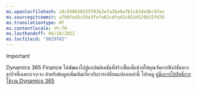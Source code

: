 ```yaml
---
ms.openlocfilehash: c8c930b58335f03b2efa3be0af61c83dedbc97ec
ms.sourcegitcommit: a798fed5c59e3fefa62cdfa42c852d529b33fd35
ms.translationtype: HT
ms.contentlocale: th-TH
ms.lasthandoff: 06/18/2022
ms.locfileid: "9029782"
---
```

> [!IMPORTANT]
> Dynamics 365 Finance ได้พัฒนาไปสู่แอปพลิเคชันที่สร้างขึ้นเพื่อช่วยให้คุณจัดการฟังก์ชันทางธุรกิจที่เฉพาะเจาะจง สำหรับข้อมูลเพิ่มเติมเกี่ยวกับการเปลี่ยนแปลงเหล่านี้ โปรดดู [คู่มือการให้สิทธิ์การใช้งาน Dynamics 365](https://mbs.microsoft.com/Files/public/365/Dynamics365LicensingGuide.pdf)
 
